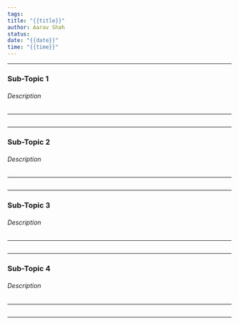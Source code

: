 ```yaml
---
tags: 
title: "{{title}}"
author: Aarav Shah
status: 
date: "{{date}}"
time: "{{time}}"
---
```


-----
### Sub-Topic 1
###### Description

---
```Python

```
---
### Sub-Topic 2
###### Description

---
```Python

```
---
### Sub-Topic 3
###### Description

---
```Python

```
---

### Sub-Topic 4
###### Description

---
```Python

```
---
